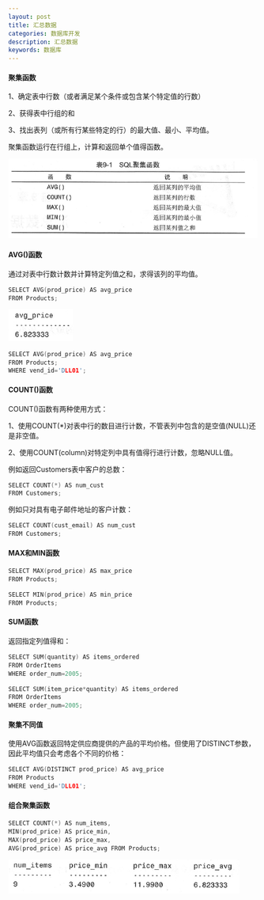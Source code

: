 ```yaml
---
layout: post
title: 汇总数据
categories: 数据库开发
description: 汇总数据
keywords: 数据库
---
```


#### 聚集函数

1、确定表中行数（或者满足某个条件或包含某个特定值的行数）

2、获得表中行组的和

3、找出表列（或所有行某些特定的行）的最大值、最小、平均值。

聚集函数运行在行组上，计算和返回单个值得函数。

![](/images/posts/DataBase/96.png)

#### AVG()函数

通过对表中行数计数并计算特定列值之和，求得该列的平均值。

```cpp
SELECT AVG(prod_price) AS avg_price
FROM Products;
```

![](/images/posts/DataBase/97.png)

```cpp
SELECT AVG(prod_price) AS avg_price
FROM Products;
WHERE vend_id='DLL01';
```

#### COUNT()函数

COUNT()函数有两种使用方式：

1、使用COUNT(*)对表中行的数目进行计数，不管表列中包含的是空值(NULL)还是非空值。

2、使用COUNT(column)对特定列中具有值得行进行计数，忽略NULL值。

例如返回Customers表中客户的总数：

```cpp
SELECT COUNT(*) AS num_cust
FROM Customers;
```

例如只对具有电子邮件地址的客户计数：

```cpp
SELECT COUNT(cust_email) AS num_cust
FROM Customers;
```

#### MAX和MIN函数

```cpp
SELECT MAX(prod_price) AS max_price
FROM Products;
```


```cpp
SELECT MIN(prod_price) AS min_price
FROM Products;
```

#### SUM函数

返回指定列值得和：

```cpp
SELECT SUM(quantity) AS items_ordered
FROM OrderItems
WHERE order_num=2005;
```

```cpp
SELECT SUM(item_price*quantity) AS items_ordered
FROM OrderItems
WHERE order_num=2005;
```

#### 聚集不同值

使用AVG函数返回特定供应商提供的产品的平均价格。但使用了DISTINCT参数，因此平均值只会考虑各个不同的价格：

```cpp
SELECT AVG(DISTINCT prod_price) AS avg_price
FROM Products
WHERE vend_id='DLL01';
```

#### 组合聚集函数

```cpp
SELECT COUNT(*) AS num_items,
MIN(prod_price) AS price_min,
MAX(prod_price) AS price_max,
AVG(prod_price) AS price_avg FROM Products;
```

![](/images/posts/DataBase/98.png)